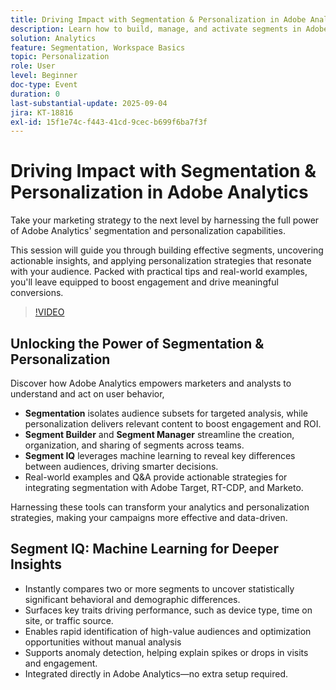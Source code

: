 ```yaml
---
title: Driving Impact with Segmentation & Personalization in Adobe Analytics
description: Learn how to build, manage, and activate segments in Adobe Analytics. Explore Segment Builder, Segment IQ, and personalization strategies that drive ROI.
solution: Analytics
feature: Segmentation, Workspace Basics
topic: Personalization
role: User
level: Beginner
doc-type: Event
duration: 0
last-substantial-update: 2025-09-04
jira: KT-18816
exl-id: 15f1e74c-f443-41cd-9cec-b699f6ba7f3f
---
```

# Driving Impact with Segmentation & Personalization in Adobe Analytics

Take your marketing strategy to the next level by harnessing the full power of Adobe Analytics' segmentation and personalization capabilities.

This session will guide you through building effective segments, uncovering actionable insights, and applying personalization strategies that resonate with your audience. Packed with practical tips and real-world examples, you'll leave equipped to boost engagement and drive meaningful conversions.

>[!VIDEO](https://video.tv.adobe.com/v/3471113/?learn=on&enablevpops)

## Unlocking the Power of Segmentation & Personalization

Discover how Adobe Analytics empowers marketers and analysts to understand and act on user behavior,

* **Segmentation** isolates audience subsets for targeted analysis, while personalization delivers relevant content to boost engagement and ROI.
* **Segment Builder** and **Segment Manager** streamline the creation, organization, and sharing of segments across teams.
* **Segment IQ** leverages machine learning to reveal key differences between audiences, driving smarter decisions.
* Real-world examples and Q&A provide actionable strategies for integrating segmentation with Adobe Target, RT-CDP, and Marketo.

Harnessing these tools can transform your analytics and personalization strategies, making your campaigns more effective and data-driven.

## Segment IQ: Machine Learning for Deeper Insights

* Instantly compares two or more segments to uncover statistically significant behavioral and demographic differences.
* Surfaces key traits driving performance, such as device type, time on site, or traffic source.
* Enables rapid identification of high-value audiences and optimization opportunities without manual analysis
* Supports anomaly detection, helping explain spikes or drops in visits and engagement.
* Integrated directly in Adobe Analytics—no extra setup required.
